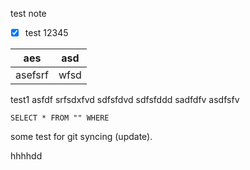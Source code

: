 test note

- [x] test 12345

| aes     | asd  |
| ------- | ---- |
| asefsrf | wfsd | 

test1 asfdf srfsdxfvd
sdfsfdvd sdfsfddd
sadfdfv asdfsfv

```datatableview
SELECT * FROM "" WHERE 
```

some test for git syncing (update).

hhhhdd